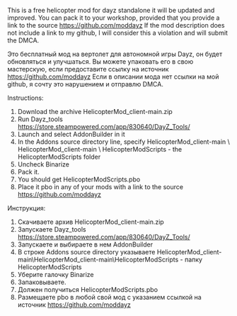 This is a free helicopter mod for dayz standalone it will be updated and improved.
You can pack it to your workshop, provided that you provide a link to the source https://github.com/moddayz
If the mod description does not include a link to my github, I will consider this a violation and will submit the DMCA.

Это бесплатный мод на вертолет для автономной игры Dayz, он будет обновляться и улучшаться.
Вы можете упаковать его в свою мастерскую, если предоставите ссылку на источник https://github.com/moddayz
Если в описании мода нет ссылки на мой github, я сочту это нарушением и отправлю DMCA.



Instructions:

1. Download the archive HelicopterMod_client-main.zip
2. Run Dayz_tools https://store.steampowered.com/app/830640/DayZ_Tools/
3. Launch and select AddonBuilder in it
4. In the Addons source directory line, specify HelicopterMod_client-main \ HelicopterMod_client-main \ HelicopterModScripts - the HelicopterModScripts folder
5. Uncheck Binarize
6. Pack it.
7. You should get HelicopterModScripts.pbo
8. Place it pbo in any of your mods with a link to the source https://github.com/moddayz



Инструкция:

1. Скачиваете архив HelicopterMod_client-main.zip
2. Запускаете Dayz_tools https://store.steampowered.com/app/830640/DayZ_Tools/
3. Запускаете и выбираете в нем AddonBuilder
4. В строке Addons source directory указываете HelicopterMod_client-main\HelicopterMod_client-main\HelicopterModScripts -  папку  HelicopterModScripts
5. Уберите галочку Binarize
6. Запаковываете.
7. Должен получиться HelicopterModScripts.pbo
8. Размещаете pbo в любой свой мод с указанием ссылкой на источник https://github.com/moddayz
